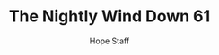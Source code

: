 ---
image: /assets/img/nwd/61_nwd_1corinthians_13_7_nlt.png
title: The Nightly Wind Down 61
number: 61
categories:
  - The Nightly Wind Down
author: Hope Staff
notes: The Nightly Wind Down 61
embed: >-
  EMBED_GOES_HERE
transcript: >-
  SOME LINES OF TEXT START HERE
---